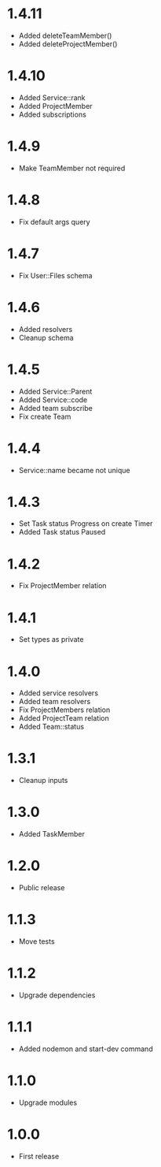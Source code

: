 1.4.11
===============================
- Added deleteTeamMember()
- Added deleteProjectMember()

1.4.10
===============================
- Added Service::rank
- Added ProjectMember
- Added subscriptions

1.4.9
===============================
- Make TeamMember not required

1.4.8
===============================
- Fix default args query

1.4.7
===============================
- Fix User::Files schema

1.4.6
===============================
- Added resolvers
- Cleanup schema

1.4.5
===============================
- Added Service::Parent
- Added Service::code
- Added team subscribe
- Fix create Team

1.4.4
===============================
- Service::name became not unique

1.4.3
===============================
- Set Task status Progress on create Timer
- Added Task status Paused

1.4.2
===============================
- Fix ProjectMember relation

1.4.1
===============================
- Set types as private

1.4.0
===============================
- Added service resolvers
- Added team resolvers
- Fix ProjectMembers relation
- Added ProjectTeam relation
- Added Team::status

1.3.1
===============================
- Cleanup inputs

1.3.0
===============================
- Added TaskMember

1.2.0
===============================
- Public release

1.1.3
===============================
- Move tests

1.1.2
===============================
- Upgrade dependencies

1.1.1
===============================
- Added nodemon and start-dev command

1.1.0
===============================
- Upgrade modules

1.0.0
===============================
- First release
